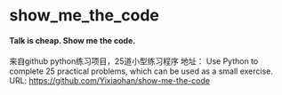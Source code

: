 # show_me_the_code
#### Talk is cheap. Show me the code.

来自github python练习项目，25道小型练习程序
地址：
Use Python to complete 25 practical problems, which can be used as a small exercise.
URL:
https://github.com/Yixiaohan/show-me-the-code
